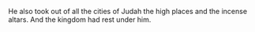 He also took out of all the cities of Judah the high places and the incense altars. And the kingdom had rest under him.
